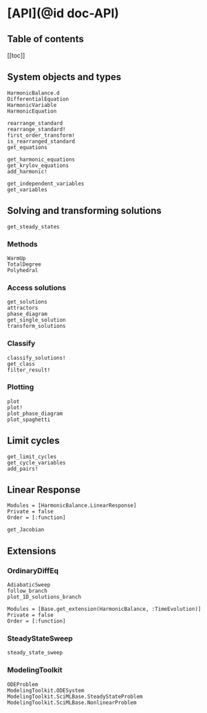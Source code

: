 # [API](@id doc-API)

## Table of contents

[[toc]] <!-- the level setting is in ".vitepress/config.mts" -->

## System objects and types

```@docs
HarmonicBalance.d
DifferentialEquation
HarmonicVariable
HarmonicEquation
```

```@docs
rearrange_standard
rearrange_standard!
first_order_transform!
is_rearranged_standard
get_equations
```

```@docs
get_harmonic_equations
get_krylov_equations
add_harmonic!
```

```@docs
get_independent_variables
get_variables
```

## Solving and transforming solutions

```@docs
get_steady_states
```

### Methods

```@docs
WarmUp
TotalDegree
Polyhedral
```

### Access solutions

```@docs
get_solutions
attractors
phase_diagram
get_single_solution
transform_solutions
```

### Classify

```@docs
classify_solutions!
get_class
filter_result!
```

### Plotting

```@docs
plot
plot!
plot_phase_diagram
plot_spaghetti
```

## Limit cycles

```@docs
get_limit_cycles
get_cycle_variables
add_pairs!
```

## Linear Response

```@autodocs
Modules = [HarmonicBalance.LinearResponse]
Private = false
Order = [:function]
```

```@docs
get_Jacobian
```

## Extensions

### OrdinaryDiffEq

```@docs
AdiabaticSweep
follow_branch
plot_1D_solutions_branch
```

```@autodocs; canonical=false
Modules = [Base.get_extension(HarmonicBalance, :TimeEvolution)]
Private = false
Order = [:function]
```

### SteadyStateSweep

```@docs
steady_state_sweep
```

### ModelingToolkit

```@docs
ODEProblem
ModelingToolkit.ODESystem
ModelingToolkit.SciMLBase.SteadyStateProblem
ModelingToolkit.SciMLBase.NonlinearProblem
```

